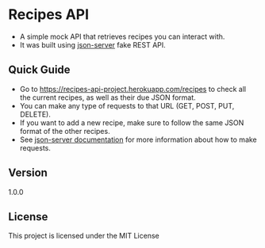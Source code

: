 # Recipes API

- A simple mock API that retrieves recipes you can interact with.
- It was built using [json-server](https://github.com/typicode/json-server) fake REST API.

## Quick Guide

- Go to https://recipes-api-project.herokuapp.com/recipes to check all the current recipes, as well as their due JSON format. 
- You can make any type of requests to that URL (GET, POST, PUT, DELETE).
- If you want to add a new recipe, make sure to follow the same JSON format of the other recipes.
- See [json-server documentation](https://github.com/typicode/json-server#getting-started) for more information about how to make requests.

## Version

1.0.0

## License

This project is licensed under the MIT License